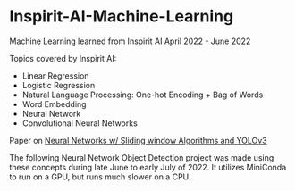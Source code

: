 # Inspirit-AI-Machine-Learning
Machine Learning learned from Inspirit AI April 2022 - June 2022

Topics covered by Inspirit AI:
- Linear Regression
- Logistic Regression
- Natural Language Processing: One-hot Encoding + Bag of Words
- Word Embedding
- Neural Network
- Convolutional Neural Networks

Paper on [Neural Networks w/ Sliding window Algorithms and YOLOv3](https://docs.google.com/document/d/1CiUnPSdDkSrfAgqrQUvfxQ-J1CTWGE-q0D89I4sQ2j8/edit#heading=h.gjdgxs)

The following Neural Network Object Detection project was made using these concepts during late June to early July of 2022. It utilizes MiniConda to run on a GPU, but runs much slower on a CPU. 
